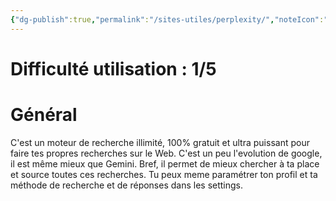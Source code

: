 ```yaml
---
{"dg-publish":true,"permalink":"/sites-utiles/perplexity/","noteIcon":"2"}
---
```


# Difficulté utilisation : 1/5
# Général
C'est un moteur de recherche illimité, 100% gratuit et ultra puissant pour faire tes propres recherches sur le Web. C'est un peu l'evolution de google, il est même mieux que Gemini. Bref, il permet de mieux chercher à ta place et source toutes ces recherches. Tu peux meme paramétrer ton profil et ta méthode de recherche et de réponses dans les settings.